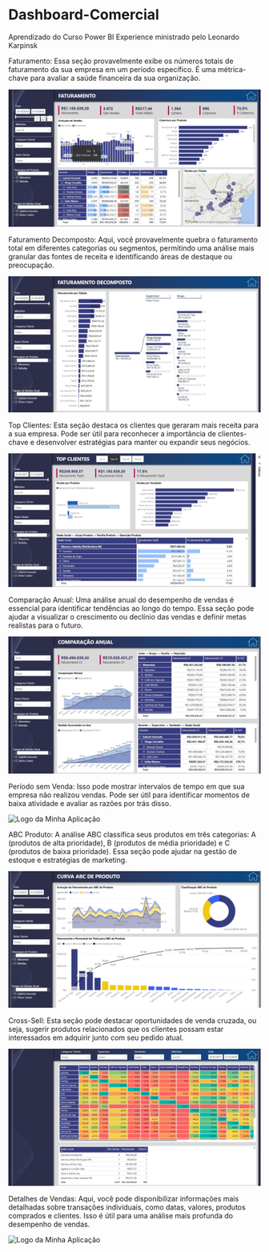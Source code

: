 # Dashboard-Comercial

Aprendizado do Curso Power BI Experience ministrado pelo Leonardo Karpinsk

Faturamento: Essa seção provavelmente exibe os números totais de faturamento da sua empresa em um período específico. É uma métrica-chave para avaliar a saúde financeira da sua organização.

![Logo da Minha Aplicação](faturamento.jpeg)

Faturamento Decomposto: Aqui, você provavelmente quebra o faturamento total em diferentes categorias ou segmentos, permitindo uma análise mais granular das fontes de receita e identificando áreas de destaque ou preocupação.

![Logo da Minha Aplicação](Faturamento_Decomposto.jpeg)

Top Clientes: Esta seção destaca os clientes que geraram mais receita para a sua empresa. Pode ser útil para reconhecer a importância de clientes-chave e desenvolver estratégias para manter ou expandir seus negócios.

![Logo da Minha Aplicação](TOP_Clientes.jpeg)

Comparação Anual: Uma análise anual do desempenho de vendas é essencial para identificar tendências ao longo do tempo. Essa seção pode ajudar a visualizar o crescimento ou declínio das vendas e definir metas realistas para o futuro.

![Logo da Minha Aplicação](Comparacao_anual.jpeg)

Período sem Venda: Isso pode mostrar intervalos de tempo em que sua empresa não realizou vendas. Pode ser útil para identificar momentos de baixa atividade e avaliar as razões por trás disso.

![Logo da Minha Aplicação](Período_sem_Venda.jpeg)

ABC Produto: A análise ABC classifica seus produtos em três categorias: A (produtos de alta prioridade), B (produtos de média prioridade) e C (produtos de baixa prioridade). Essa seção pode ajudar na gestão de estoque e estratégias de marketing.

![Logo da Minha Aplicação](ABC_Produto.jpeg)

Cross-Sell: Esta seção pode destacar oportunidades de venda cruzada, ou seja, sugerir produtos relacionados que os clientes possam estar interessados em adquirir junto com seu pedido atual.

![Logo da Minha Aplicação](Cross_Sell.jpeg)

Detalhes de Vendas: Aqui, você pode disponibilizar informações mais detalhadas sobre transações individuais, como datas, valores, produtos comprados e clientes. Isso é útil para uma análise mais profunda do desempenho de vendas.

![Logo da Minha Aplicação](Detalhes_de_vendas.jpeg)

